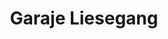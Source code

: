 ---
title: "Garaje Liesegang"
url: /cala-rajada/garaje-liesegang/
shop: reparación de automóviles
---